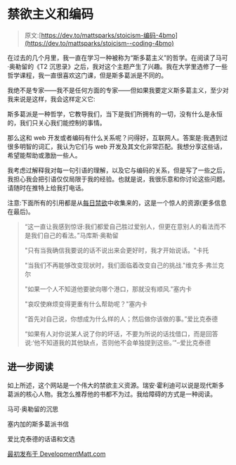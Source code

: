 # 禁欲主义和编码

> 原文:[https://dev.to/mattsparks/stoicism-编码-4bmo](https://dev.to/mattsparks/stoicism--coding-4bmo)

在过去的几个月里，我一直在学习一种被称为“斯多葛主义”的哲学。在阅读了马可·奥勒留的《T2 沉思录》之后，我对这个主题产生了兴趣。我在大学里选修了一些哲学课程，我一直很喜欢这门课，但是斯多葛派是不同的。

我绝不是专家——我不是任何方面的专家——但如果我要定义斯多葛主义，至少对我来说是这样，我会这样定义它:

斯多葛派是一种哲学，它教导我们，当下是我们所拥有的一切，没有什么是永恒的，我们只关心我们能控制的事情。

那么这和 web 开发或者编码有什么关系呢？问得好，互联网人。答案是:我遇到过很多明智的词汇，我认为它们与 web 开发及其文化非常匹配。我想分享这些话，希望能帮助或激励一些人。

我考虑过解释我对每一句引语的理解，以及它与编码的关系，但是写了一些之后，我担心我会把引语仅仅局限于我的经验。也就是说，我很乐意和你讨论这些问题。请随时在推特上给我打电话。

注意:下面所有的引用都是从[每日禁欲](https://dailystoic.com/stoic-quotes/)中收集来的，这是一个惊人的资源(更多信息在最后)。

> “这一直让我感到惊讶:我们都爱自己胜过爱别人，但更在意别人的看法而不是我们自己的看法。”马库斯·奥勒留
> 
> "只有当我确信我要说的话不说出来会更好时，我才开始说话。"卡托
> 
> "当我们不再能够改变现状时，我们面临着改变自己的挑战."维克多·弗兰克尔
> 
> "如果一个人不知道他要驶向哪个港口，那就没有顺风."塞内卡
> 
> "哀叹使麻烦变得更重有什么帮助呢？"塞内卡
> 
> “首先对自己说，你想成为什么样的人；然后做你该做的事。”爱比克泰德
> 
> “如果有人对你说某人说了你的坏话，不要为所说的话找借口，而是回答说:‘他不知道我的其他缺点，否则他不会单独提到这些。’"–爱比克泰德

## 进一步阅读

如上所述，这个网站是一个伟大的禁欲主义资源。瑞安·霍利迪可以说是现代斯多葛派的核心人物。我怎么推荐他的书都不为过。我给障碍的方式是一种阅读。

马可·奥勒留的沉思

塞内加的斯多葛派书信

爱比克泰德的话语和文选

[最初发布于 DevelopmentMatt.com](https://developmentmatt.com/stoicism-coding/)